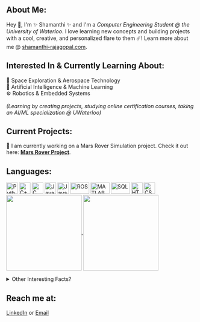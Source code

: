 ## About Me:
Hey 👋, I'm ✨ Shamanthi ✨ and I'm a _Computer Engineering Student @ the University of Waterloo_. I love learning new concepts and building projects with a cool, creative, and personalized flare to them ☄️! Learn more about me @ [shamanthi-rajagopal.com](https://shamanthi-rajagopal.com/).

## Interested In & Currently Learning About:
🚀 Space Exploration & Aerospace Technology<br>
🤖 Artificial Intelligence & Machine Learning<br>
⚙️ Robotics & Embedded Systems<br><br>
_(Learning by creating projects, studying online certification courses, taking an AI/ML specialization @ UWaterloo)_

## Current Projects: 
🌌 I am currently working on a Mars Rover Simulation project. Check it out here: **[Mars Rover Project](https://github.com/shamanthi-rajagopal/Mars_Rover_Simulation)**.


## Languages:
<p>
<img src="https://upload.wikimedia.org/wikipedia/commons/c/c3/Python-logo-notext.svg" alt="Python" width="30" height="30">
<img src="https://upload.wikimedia.org/wikipedia/commons/1/18/ISO_C%2B%2B_Logo.svg" alt="C++" width="30" height="30">
<img src="https://upload.wikimedia.org/wikipedia/commons/1/19/C_Logo.png" alt="C" width="30" height="30">
<img src="https://upload.wikimedia.org/wikipedia/en/3/30/Java_programming_language_logo.svg" alt="Java" width="30" height="30">
<img src="https://upload.wikimedia.org/wikipedia/commons/6/6a/JavaScript-logo.png" alt="JavaScript" width="30" height="30">
<img src="https://upload.wikimedia.org/wikipedia/commons/b/bb/Ros_logo.svg" alt="ROS" width="50" height="30">
<img src="https://upload.wikimedia.org/wikipedia/commons/2/21/Matlab_Logo.png" alt="MATLAB" width="50" height="30">
<img src="https://upload.wikimedia.org/wikipedia/commons/8/87/Sql_data_base_with_logo.png" alt="SQL" width="50" height="30">
<img src="https://upload.wikimedia.org/wikipedia/commons/6/61/HTML5_logo_and_wordmark.svg" alt="HTML" width="30" height="30">
<img src="https://upload.wikimedia.org/wikipedia/commons/d/d5/CSS3_logo_and_wordmark.svg" alt="CSS" width="30" height="30">

<a href="https://github.com/shamanthi-rajagopal/github-readme-stats">
  <img height=200 align="center" src="https://github-readme-stats.vercel.app/api?username=shamanthi-rajagopal" />
</a>
<a href="https://github.com/shamanthi-rajagopal/convoychat">
  <img height=200 align="center" src="https://github-readme-stats.vercel.app/api/top-langs?username=shamanthi-rajagopal&layout=compact&langs_count=8&card_width=320" />
</a>


<details>
  <summary>Other Interesting Facts?</summary>
  🪐 Space Enthusiast<br>
  🏀 Basketball Coach & Referee<br>
  🎨 Art Admirer & Music Lover 🎧

</details>

## Reach me at:
[LinkedIn](https://www.linkedin.com/in/shamanthi-rajagopal) or [Email](mailto:s2rajago@uwaterloo.ca)





